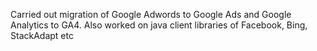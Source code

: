Carried out migration of Google Adwords to Google Ads and Google Analytics to GA4. Also worked on java client libraries of Facebook, Bing, StackAdapt etc

